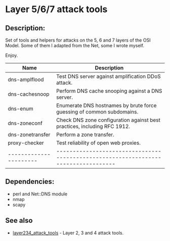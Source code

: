 Layer 5/6/7 attack tools
========================

## Description:

Set of tools and helpers for attacks on the 5, 6 and 7 layers of the OSI Model.
Some of them I adapted from the Net, some I wrote myself.

Enjoy.

| Name                   | Description                                                                        |
| ---------------------- | ---------------------------------------------------------------------------------- |
| dns-amplflood          | Test DNS server against amplification DDoS attack.                                 |
| dns-cachesnoop         | Perform DNS cache snooping against a DNS server.                                   |
| dns-enum               | Enumerate DNS hostnames by brute force guessing of common subdomains.              |
| dns-zoneconf           | Check DNS zone configuration against best practices, including RFC 1912.           |
| dns-zonetransfer       | Perform a zone transfer.                                                           |
| proxy-checker          | Test reliability of open web proxies.                                              |
| ---------------------- | ---------------------------------------------------------------------------------- |

## Dependencies:

- perl and Net::DNS module
- nmap
- scapy

## See also

- [layer234_attack_tools](https://github.com/chinarulezzz/layer234_attack_tools) - Layer 2, 3 and 4 attack tools.

<!-- End of file. -->
